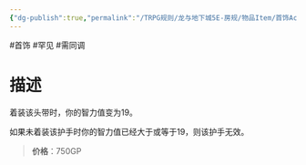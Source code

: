 ```yaml
---
{"dg-publish":true,"permalink":"/TRPG规则/龙与地下城5E-房规/物品Item/首饰Accessory/【B】智力头带/"}
---
```


#首饰 #罕见 #需同调 
# 描述
着装该头带时，你的智力值变为19。

如果未着装该护手时你的智力值已经大于或等于19，则该护手无效。

>**价格**：750GP